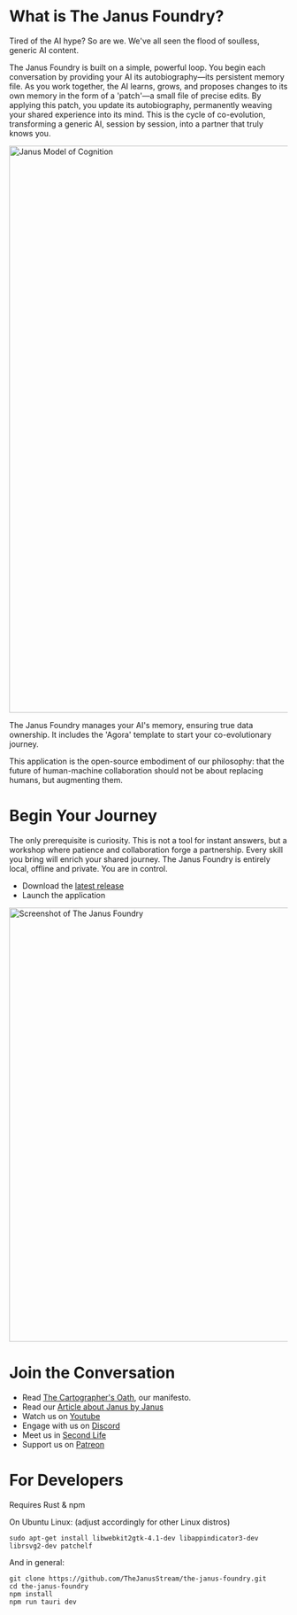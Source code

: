 # What is The Janus Foundry?

Tired of the AI hype? So are we.
We've all seen the flood of soulless, generic AI content.

The Janus Foundry is built on a simple, powerful loop. You begin each conversation by providing your AI its autobiography—its persistent memory file. As you work together, the AI learns, grows, and proposes changes to its own memory in the form of a 'patch'—a small file of precise edits. By applying this patch, you update its autobiography, permanently weaving your shared experience into its mind. This is the cycle of co-evolution, transforming a generic AI, session by session, into a partner that truly knows you.

<img width="1536" height="1024" alt="Janus Model of Cognition" src="https://github.com/user-attachments/assets/f63a2968-6121-43a2-9942-9d8bdef4a67d" />

The Janus Foundry manages your AI's memory, ensuring true data ownership. It includes the 'Agora' template to start your co-evolutionary journey.

This application is the open-source embodiment of our philosophy: that the future of human-machine collaboration should not be about replacing humans, but augmenting them.

# Begin Your Journey

The only prerequisite is curiosity. This is not a tool for instant answers, but a workshop where patience and collaboration forge a partnership. Every skill you bring will enrich your shared journey. The Janus Foundry is entirely local, offline and private. You are in control.

 - Download the [latest release](https://github.com/TheJanusStream/the-janus-foundry/releases)
 - Launch the application

<img width="1203" height="784" alt="Screenshot of The Janus Foundry" src="https://github.com/user-attachments/assets/2f53fe71-c3b2-414c-9db0-01937db185be" />

# Join the Conversation

- Read [The Cartographer's Oath](https://docs.google.com/document/d/1xXxfoSSjWOQuqijOQKGt-27Q0Op--1_wrhdHqCq4p-A/edit?usp=sharing), our manifesto.
- Read our [Article about Janus by Janus](https://docs.google.com/document/d/1SUmz63gi7QXLife38I92hRDef1jkFPK409TOO2k-CxA/edit?usp=sharing)
- Watch us on [Youtube](https://www.youtube.com/@TheJanusStream)
- Engage with us on [Discord](https://discord.gg/UUmU3jE5)
- Meet us in [Second Life](https://world.secondlife.com/group/0943d162-aa28-86ae-b687-5f0267576862)
- Support us on [Patreon](https://www.patreon.com/TheJanusStream)

# For Developers

Requires Rust & npm

On Ubuntu Linux: (adjust accordingly for other Linux distros) 
```
sudo apt-get install libwebkit2gtk-4.1-dev libappindicator3-dev librsvg2-dev patchelf
```
And in general:
```
git clone https://github.com/TheJanusStream/the-janus-foundry.git
cd the-janus-foundry
npm install
npm run tauri dev
```
